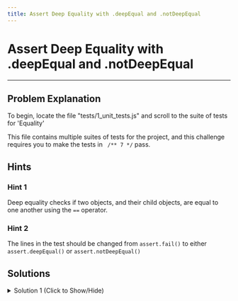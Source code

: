 ```yaml
---
title: Assert Deep Equality with .deepEqual and .notDeepEqual
---
```

# Assert Deep Equality with .deepEqual and .notDeepEqual

---
## Problem Explanation
To begin, locate the file "tests/1_unit_tests.js" and scroll to the suite of tests for 'Equality'

This file contains multiple suites of tests for the project, and this challenge requires you to make the tests in ` /** 7 */` pass.

## Hints

### Hint 1

Deep equality checks if two objects, and their child objects, are equal to one another using the `==` operator.

### Hint 2

The lines in the test should be changed from `assert.fail()` to either `assert.deepEqual()` or `assert.notDeepEqual()`

## Solutions

<details><summary>Solution 1 (Click to Show/Hide)</summary>

```js
/** 7 - .deepEqual(), .notDeepEqual() **/
// .deepEqual() asserts that two object are deep equal
test('#deepEqual, #notDeepEqual', function() {
  assert.deepEqual(
    { a: '1', b: 5 },
    { b: 5, a: '1' },
    "keys order doesn't matter"
  );
  assert.notDeepEqual(
    { a: [5, 6] },
    { a: [6, 5] },
    'array elements position does matter !!'
  );
});
```
</details>